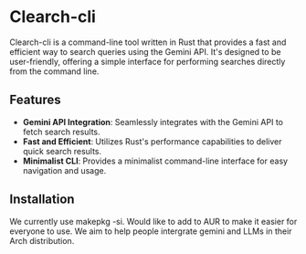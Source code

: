 # Clearch-cli

Clearch-cli is a command-line tool written in Rust that provides a fast and efficient way to search queries using the Gemini API. It's designed to be user-friendly, offering a simple interface for performing searches directly from the command line.

## Features

- **Gemini API Integration**: Seamlessly integrates with the Gemini API to fetch search results.
- **Fast and Efficient**: Utilizes Rust's performance capabilities to deliver quick search results.
- **Minimalist CLI**: Provides a minimalist command-line interface for easy navigation and usage.

## Installation
We currently use makepkg -si. Would like to add to AUR to make it easier for everyone to use. We aim to help people intergrate gemini and LLMs in their Arch distribution.
